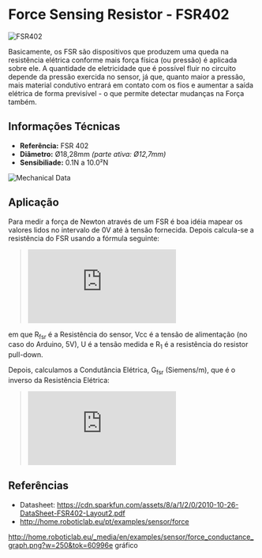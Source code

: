 # Force Sensing Resistor  - FSR402

![FSR402](https://sc01.alicdn.com/kf/HTB1OCy3RpXXXXX7XFXXq6xXFXXXb.jpg_350x350.jpg)

Basicamente, os FSR são dispositivos que produzem uma queda na resistência elétrica conforme mais força física (ou pressão) é aplicada sobre ele. A quantidade de eletricidade que é possível fluir no circuito depende da pressão exercida no sensor, já que, quanto maior a pressão, mais material condutivo entrará em contato com os fios e aumentar a saída elétrica de forma previsível - o que permite detectar mudanças na Força também.

## Informações Técnicas

* **Referência:** FSR 402
* **Diâmetro:** Ø18,28mm *(parte ativa: Ø12,7mm)*
* **Sensibiliade:** 0.1N a 10.0²N

![Mechanical Data](https://encrypted-tbn0.gstatic.com/images?q=tbn:ANd9GcQcmUB4F21NUd-uNBaRx7f7j2NiITUlnPTgyZD--J6Q7uS4tnlN8xErVE07WKdFnc-f_P3Urr0hpJMZt5AymeErtTilnUJHjjo&usqp=CAU&ec=45732301)

## Aplicação

Para medir a força de Newton através de um FSR é boa idéia mapear os valores lidos no intervalo de 0V até à tensão fornecida. Depois calcula-se a resistência do FSR usando a fórmula seguinte:

> ![equation](https://latex.codecogs.com/png.latex?R_%7Bfsr%7D%3D%5Cfrac%7B%28Vcc-U%29R_1%7DU)

em que R<sub>fsr</sub> é a Resistência do sensor, Vcc é a tensão de alimentação (no caso do Arduino, 5V), U é a tensão medida e R<sub>1</sub> é a resistência do resistor pull-down.

Depois, calculamos a Condutância Elétrica, G<sub>fsr</sub> (Siemens/m), que é o inverso da Resistência Elétrica:

> ![equation](https://latex.codecogs.com/png.latex?G_%7Bfsr%7D%20%3D%20%5Cfrac%7B1%7DR_%7Bfsr%7D)

## Referências
* Datasheet: https://cdn.sparkfun.com/assets/8/a/1/2/0/2010-10-26-DataSheet-FSR402-Layout2.pdf
* http://home.roboticlab.eu/pt/examples/sensor/force


http://home.roboticlab.eu/_media/en/examples/sensor/force_conductance_graph.png?w=250&tok=60996e gráfico



